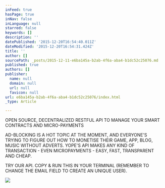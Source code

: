 ```yaml
---
inFeed: true
hasPage: true
inNav: false
inLanguage: null
starred: false
keywords: []
description: ''
datePublished: '2015-12-20T16:54:40.011Z'
dateModified: '2015-12-20T16:54:31.424Z'
title: ''
author: []
sourcePath: _posts/2015-12-11-e6ba145a-b2ab-4f6a-aba4-b1dc52c25076.md
published: true
authors: []
publisher:
  name: null
  domain: null
  url: null
  favicon: null
url: e6ba145a-b2ab-4f6a-aba4-b1dc52c25076/index.html
_type: Article

---
```

OPEN SOURCE, DECENTRALIZED RESTFUL API TO MANAGE YOUR SMART CONTRACTS AND MICRO-PAYMENTS

AD-BLOCKING IS A HOT TOPIC AT THE MOMENT, AND EVERYONE'S TRYING TO FIGURE OUT HOW TO MONETISE THEIR GAME, APP, BLOG, MUSIC WITHOUT ADVERTS. YOPE'S API MAKES ANY KIND OF TRANSACTION - EVEN MICROPAYMENTS - EASY, FAST, TRANSPARENT AND CHEAP.

TRY OUR API. COPY & RUN THIS IN YOUR TERMINAL (REMEMBER TO CHANGE THE EMAIL FIELD TO CREATE AN UNIQUE USER).

> 

![](https://the-grid-user-content.s3-us-west-2.amazonaws.com/2378fa03-7e71-4c5f-b3f2-381d2c9b40dc.jpg)